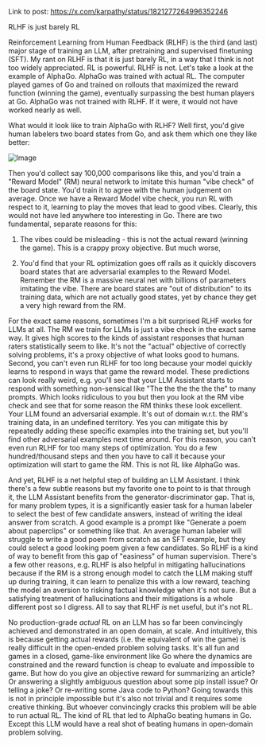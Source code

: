 
Link to post: https://x.com/karpathy/status/1821277264996352246

RLHF is just barely RL

Reinforcement Learning from Human Feedback (RLHF) is the third (and last) major stage of training an LLM, after pretraining and supervised finetuning (SFT). My rant on RLHF is that it is just barely RL, in a way that I think is not too widely appreciated. RL is powerful. RLHF is not. Let's take a look at the example of AlphaGo. AlphaGo was trained with actual RL. The computer played games of Go and trained on rollouts that maximized the reward function (winning the game), eventually surpassing the best human players at Go. AlphaGo was not trained with RLHF. If it were, it would not have worked nearly as well.

What would it look like to train AlphaGo with RLHF? Well first, you'd give human labelers two board states from Go, and ask them which one they like better:

![Image](https://pbs.twimg.com/media/GUZ4siVa8AA74Rp?format=jpg&name=360x360)

Then you'd collect say 100,000 comparisons like this, and you'd train a "Reward Model" (RM) neural network to imitate this human "vibe check" of the board state. You'd train it to agree with the human judgement on average. Once we have a Reward Model vibe check, you run RL with respect to it, learning to play the moves that lead to good vibes. Clearly, this would not have led anywhere too interesting in Go. There are two fundamental, separate reasons for this:

1. The vibes could be misleading - this is not the actual reward (winning the game). This is a crappy proxy objective. But much worse,

2. You'd find that your RL optimization goes off rails as it quickly discovers board states that are adversarial examples to the Reward Model. Remember the RM is a massive neural net with billions of parameters imitating the vibe. There are board states are "out of distribution" to its training data, which are not actually good states, yet by chance they get a very high reward from the RM.

For the exact same reasons, sometimes I'm a bit surprised RLHF works for LLMs at all. The RM we train for LLMs is just a vibe check in the exact same way. It gives high scores to the kinds of assistant responses that human raters statistically seem to like. It's not the "actual" objective of correctly solving problems, it's a proxy objective of what looks good to humans. Second, you can't even run RLHF for too long because your model quickly learns to respond in ways that game the reward model. These predictions can look really weird, e.g. you'll see that your LLM Assistant starts to respond with something non-sensical like "The the the the the the" to many prompts. Which looks ridiculous to you but then you look at the RM vibe check and see that for some reason the RM thinks these look excellent. Your LLM found an adversarial example. It's out of domain w.r.t. the RM's training data, in an undefined territory. Yes you can mitigate this by repeatedly adding these specific examples into the training set, but you'll find other adversarial examples next time around. For this reason, you can't even run RLHF for too many steps of optimization. You do a few hundred/thousand steps and then you have to call it because your optimization will start to game the RM. This is not RL like AlphaGo was.

And yet, RLHF is a net helpful step of building an LLM Assistant. I think there's a few subtle reasons but my favorite one to point to is that through it, the LLM Assistant benefits from the generator-discriminator gap. That is, for many problem types, it is a significantly easier task for a human labeler to select the best of few candidate answers, instead of writing the ideal answer from scratch. A good example is a prompt like "Generate a poem about paperclips" or something like that. An average human labeler will struggle to write a good poem from scratch as an SFT example, but they could select a good looking poem given a few candidates. So RLHF is a kind of way to benefit from this gap of "easiness" of human supervision. There's a few other reasons, e.g. RLHF is also helpful in mitigating hallucinations because if the RM is a strong enough model to catch the LLM making stuff up during training, it can learn to penalize this with a low reward, teaching the model an aversion to risking factual knowledge when it's not sure. But a satisfying treatment of hallucinations and their mitigations is a whole different post so I digress. All to say that RLHF *is* net useful, but it's not RL.

No production-grade *actual* RL on an LLM has so far been convincingly achieved and demonstrated in an open domain, at scale. And intuitively, this is because getting actual rewards (i.e. the equivalent of win the game) is really difficult in the open-ended problem solving tasks. It's all fun and games in a closed, game-like environment like Go where the dynamics are constrained and the reward function is cheap to evaluate and impossible to game. But how do you give an objective reward for summarizing an article? Or answering a slightly ambiguous question about some pip install issue? Or telling a joke? Or re-writing some Java code to Python? Going towards this is not in principle impossible but it's also not trivial and it requires some creative thinking. But whoever convincingly cracks this problem will be able to run actual RL. The kind of RL that led to AlphaGo beating humans in Go. Except this LLM would have a real shot of beating humans in open-domain problem solving.